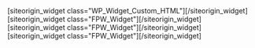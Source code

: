 <div id="pl-74" class="panel-layout" ><div id="pg-74-0" class="panel-grid panel-no-style" data-style="{&quot;background_image_attachment&quot;:false,&quot;background_display&quot;:&quot;tile&quot;,&quot;cell_alignment&quot;:&quot;flex-start&quot;}" data-ratio="1" data-ratio-direction="right" ><div id="pgc-74-0-0" class="panel-grid-cell" data-weight="1" ><div id="panel-74-0-0-0" class="so-panel widget widget_custom_html panel-first-child panel-last-child" data-index="0" data-style="{&quot;background_image_attachment&quot;:false,&quot;background_display&quot;:&quot;tile&quot;}" >[siteorigin_widget class="WP_Widget_Custom_HTML"]<input type="hidden" value="{&quot;instance&quot;:{&quot;title&quot;:&quot;&quot;,&quot;content&quot;:&quot;&lt;h2&gt;\\n\\tProjects\\n&lt;\\/h2&gt;&quot;},&quot;args&quot;:{&quot;before_widget&quot;:&quot;&lt;div id=\\&quot;panel-74-0-0-0\\&quot; class=\\&quot;so-panel widget widget_custom_html panel-first-child panel-last-child\\&quot; data-index=\\&quot;0\\&quot; data-style=\\&quot;{&amp;quot;background_image_attachment&amp;quot;:false,&amp;quot;background_display&amp;quot;:&amp;quot;tile&amp;quot;}\\&quot; &gt;&quot;,&quot;after_widget&quot;:&quot;&lt;\\/div&gt;&quot;,&quot;before_title&quot;:&quot;&lt;h3 class=\\&quot;widget-title\\&quot;&gt;&quot;,&quot;after_title&quot;:&quot;&lt;\\/h3&gt;&quot;,&quot;widget_id&quot;:&quot;widget-0-0-0&quot;}}" />[/siteorigin_widget]</div></div></div><div id="pg-74-1" class="panel-grid panel-no-style" data-style="{&quot;background_image_attachment&quot;:false,&quot;background_display&quot;:&quot;tile&quot;,&quot;cell_alignment&quot;:&quot;flex-start&quot;}" data-ratio="1" data-ratio-direction="right" ><div id="pgc-74-1-0" class="panel-grid-cell" data-weight="0.33333333333333" ><div id="panel-74-1-0-0" class="so-panel widget widget_fpw_widget panel-first-child panel-last-child" data-index="1" data-style="{&quot;background_image_attachment&quot;:false,&quot;background_display&quot;:&quot;tile&quot;}" >[siteorigin_widget class="FPW_Widget"]<input type="hidden" value="{&quot;instance&quot;:{&quot;title&quot;:&quot;PFoE&quot;,&quot;featured_page_id&quot;:125,&quot;layout&quot;:&quot;big&quot;,&quot;fpw_advanced&quot;:&quot;&quot;,&quot;show_title&quot;:false,&quot;show_image&quot;:true,&quot;show_excerpt&quot;:true,&quot;show_read_more&quot;:false},&quot;args&quot;:{&quot;before_widget&quot;:&quot;&lt;div id=\\&quot;panel-74-1-0-0\\&quot; class=\\&quot;so-panel widget widget_fpw_widget panel-first-child panel-last-child\\&quot; data-index=\\&quot;1\\&quot; data-style=\\&quot;{&amp;quot;background_image_attachment&amp;quot;:false,&amp;quot;background_display&amp;quot;:&amp;quot;tile&amp;quot;}\\&quot; &gt;&quot;,&quot;after_widget&quot;:&quot;&lt;\\/div&gt;&quot;,&quot;before_title&quot;:&quot;&lt;h3 class=\\&quot;widget-title\\&quot;&gt;&quot;,&quot;after_title&quot;:&quot;&lt;\\/h3&gt;&quot;,&quot;widget_id&quot;:&quot;widget-1-0-0&quot;}}" />[/siteorigin_widget]</div></div><div id="pgc-74-1-1" class="panel-grid-cell" data-weight="0.33333333333333" ><div id="panel-74-1-1-0" class="so-panel widget widget_fpw_widget panel-first-child panel-last-child" data-index="2" data-style="{&quot;background_image_attachment&quot;:false,&quot;background_display&quot;:&quot;tile&quot;}" >[siteorigin_widget class="FPW_Widget"]<input type="hidden" value="{&quot;instance&quot;:{&quot;title&quot;:&quot;Code and Docs for Raspberry Pi Mouse&quot;,&quot;featured_page_id&quot;:20,&quot;layout&quot;:&quot;big&quot;,&quot;fpw_advanced&quot;:&quot;&quot;,&quot;show_title&quot;:false,&quot;show_image&quot;:true,&quot;show_excerpt&quot;:true,&quot;show_read_more&quot;:false},&quot;args&quot;:{&quot;before_widget&quot;:&quot;&lt;div id=\\&quot;panel-74-1-1-0\\&quot; class=\\&quot;so-panel widget widget_fpw_widget panel-first-child panel-last-child\\&quot; data-index=\\&quot;2\\&quot; data-style=\\&quot;{&amp;quot;background_image_attachment&amp;quot;:false,&amp;quot;background_display&amp;quot;:&amp;quot;tile&amp;quot;}\\&quot; &gt;&quot;,&quot;after_widget&quot;:&quot;&lt;\\/div&gt;&quot;,&quot;before_title&quot;:&quot;&lt;h3 class=\\&quot;widget-title\\&quot;&gt;&quot;,&quot;after_title&quot;:&quot;&lt;\\/h3&gt;&quot;,&quot;widget_id&quot;:&quot;widget-1-1-0&quot;}}" />[/siteorigin_widget]</div></div><div id="pgc-74-1-2" class="panel-grid-cell" data-weight="0.33333333333333" ><div id="panel-74-1-2-0" class="so-panel widget widget_fpw_widget panel-first-child panel-last-child" data-index="3" data-style="{&quot;background_image_attachment&quot;:false,&quot;background_display&quot;:&quot;tile&quot;}" >[siteorigin_widget class="FPW_Widget"]<input type="hidden" value="{&quot;instance&quot;:{&quot;title&quot;:&quot;Collaborations&quot;,&quot;featured_page_id&quot;:150,&quot;layout&quot;:&quot;big&quot;,&quot;fpw_advanced&quot;:&quot;&quot;,&quot;show_title&quot;:false,&quot;show_image&quot;:true,&quot;show_excerpt&quot;:true,&quot;show_read_more&quot;:false},&quot;args&quot;:{&quot;before_widget&quot;:&quot;&lt;div id=\\&quot;panel-74-1-2-0\\&quot; class=\\&quot;so-panel widget widget_fpw_widget panel-first-child panel-last-child\\&quot; data-index=\\&quot;3\\&quot; data-style=\\&quot;{&amp;quot;background_image_attachment&amp;quot;:false,&amp;quot;background_display&amp;quot;:&amp;quot;tile&amp;quot;}\\&quot; &gt;&quot;,&quot;after_widget&quot;:&quot;&lt;\\/div&gt;&quot;,&quot;before_title&quot;:&quot;&lt;h3 class=\\&quot;widget-title\\&quot;&gt;&quot;,&quot;after_title&quot;:&quot;&lt;\\/h3&gt;&quot;,&quot;widget_id&quot;:&quot;widget-1-2-0&quot;}}" />[/siteorigin_widget]</div></div></div></div>
